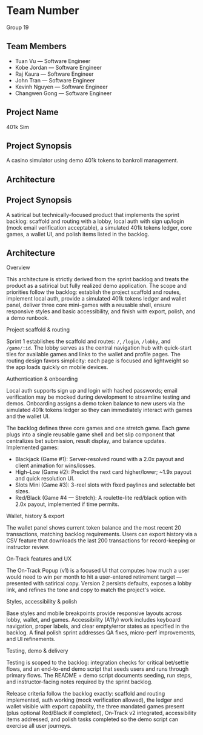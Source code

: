 # Team Number

Group 19

## Team Members

- Tuan Vu — Software Engineer
- Kobe Jordan — Software Engineer
- Raj Kaura — Software Engineer
- John Tran — Software Engineer
- Kevinh Nguyen — Software Engineer
- Changwen Gong — Software Engineer


## Project Name

401k Sim

## Project Synopsis

A casino simulator using demo 401k tokens to bankroll management.

## Architecture

## Project Synopsis

A satirical but technically-focused product that implements the sprint backlog: scaffold and routing with a lobby, local auth with sign up/login (mock email verification acceptable), a simulated 401k tokens ledger, core games, a wallet UI, and polish items listed in the backlog.

## Architecture

Overview

This architecture is strictly derived from the sprint backlog and treats the product as a satirical but fully realized demo application. The scope and priorities follow the backlog: establish the project scaffold and routes, implement local auth, provide a simulated 401k tokens ledger and wallet panel, deliver three core mini-games with a reusable shell, ensure responsive styles and basic accessibility, and finish with export, polish, and a demo runbook.

Project scaffold & routing

Sprint 1 establishes the scaffold and routes: `/`, `/login`, `/lobby`, and `/game/:id`. The lobby serves as the central navigation hub with quick-start tiles for available games and links to the wallet and profile pages. The routing design favors simplicity: each page is focused and lightweight so the app loads quickly on mobile devices.

Authentication & onboarding

Local auth supports sign up and login with hashed passwords; email verification may be mocked during development to streamline testing and demos. Onboarding assigns a demo token balance to new users via the simulated 401k tokens ledger so they can immediately interact with games and the wallet UI.

The backlog defines three core games and one stretch game. Each game plugs into a single reusable game shell and bet slip component that centralizes bet submission, result display, and balance updates. Implemented games:

- Blackjack (Game #1): Server-resolved round with a 2.0x payout and client animation for wins/losses.
- High–Low (Game #2): Predict the next card higher/lower; ~1.9x payout and quick resolution UI.
- Slots Mini (Game #3): 3-reel slots with fixed paylines and selectable bet sizes.
- Red/Black (Game #4 — Stretch): A roulette-lite red/black option with 2.0x payout, implemented if time permits.

Wallet, history & export

The wallet panel shows current token balance and the most recent 20 transactions, matching backlog requirements. Users can export history via a CSV feature that downloads the last 200 transactions for record-keeping or instructor review.

On‑Track features and UX

The On‑Track Popup (v1) is a focused UI that computes how much a user would need to win per month to hit a user-entered retirement target — presented with satirical copy. Version 2 persists defaults, exposes a lobby link, and refines the tone and copy to match the project's voice.

Styles, accessibility & polish

Base styles and mobile breakpoints provide responsive layouts across lobby, wallet, and games. Accessibility (A11y) work includes keyboard navigation, proper labels, and clear empty/error states as specified in the backlog. A final polish sprint addresses QA fixes, micro-perf improvements, and UI refinements.

Testing, demo & delivery

Testing is scoped to the backlog: integration checks for critical bet/settle flows, and an end-to-end demo script that seeds users and runs through primary flows. The README + demo script documents seeding, run steps, and instructor-facing notes required by the sprint backlog.

Release criteria follow the backlog exactly: scaffold and routing implemented, auth working (mock verification allowed), the ledger and wallet visible with export capability, the three mandated games present (plus optional Red/Black if completed), On‑Track v2 integrated, accessibility items addressed, and polish tasks completed so the demo script can exercise all user journeys.
